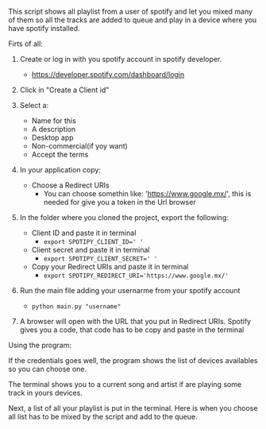 This script shows all playlist from a user of spotify and let you mixed many of them so all the tracks are added to queue and play in a device where you have spotify installed.

Firts of all:

1. Create or log in with you spotify account in spotify developer.
    - https://developer.spotify.com/dashboard/login
2. Click in "Create a Client id"
3. Select a:
    - Name for this
    - A description
    - Desktop app
    - Non-commercial(if yoy want)
    - Accept the terms
4. In your application copy:
    - Choose a Redirect URIs
        * You can choose somethin like: 'https://www.google.mx/', this is needed for give you a token in the Url browser

5. In the folder where you cloned the project, export the following:
    - Client ID and paste it in terminal    
		* ```export SPOTIPY_CLIENT_ID=' '```
    - Client secret and paste it in terminal
		* ```export SPOTIPY_CLIENT_SECRET=' '```
    - Copy your Redirect URIs and paste it in terminal
		* ```export SPOTIPY_REDIRECT_URI='https://www.google.mx/'```

6. Run the main file adding your usernarme from your spotify account
    - ```python main.py "username"```
7. A browser will open with the URL that you put in Redirect URIs. Spotify gives you a code, that code has to be copy and paste in the terminal


Using the program:

If the credentials goes well, the program shows the list of devices availables so you can choose one.

The terminal shows you to a current song and artist if are playing some track in yours devices.

Next, a list of all your playlist is put in the terminal. Here is when you choose all list has to be mixed by the script and add to the queue.
